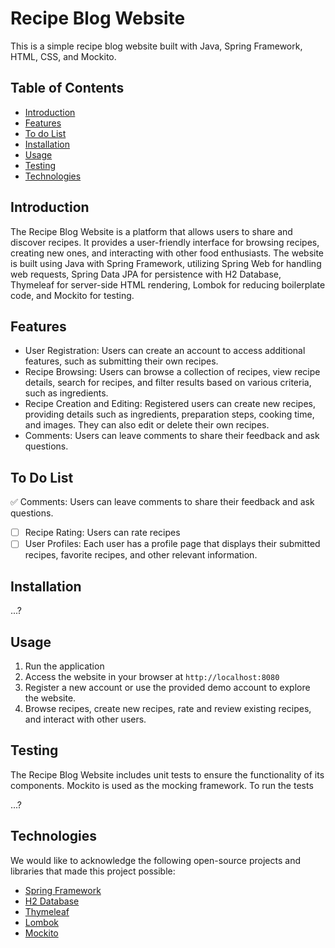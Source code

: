 # Recipe Blog Website

This is a simple recipe blog website built with Java, Spring Framework, HTML, CSS, and Mockito.

## Table of Contents

- [Introduction](#introduction)
- [Features](#features)
- [To do List](#To)
- [Installation](#installation)
- [Usage](#usage)
- [Testing](#testing)
- [Technologies](#technologies)

## Introduction

The Recipe Blog Website is a platform that allows users to share and discover recipes. It provides a user-friendly interface for browsing recipes, creating new ones, and interacting with other food enthusiasts. The website is built using Java with Spring Framework, utilizing Spring Web for handling web requests, Spring Data JPA for persistence with H2 Database, Thymeleaf for server-side HTML rendering, Lombok for reducing boilerplate code, and Mockito for testing.

## Features

- User Registration: Users can create an account to access additional features, such as submitting their own recipes.
- Recipe Browsing: Users can browse a collection of recipes, view recipe details, search for recipes, and filter results based on various criteria, such as ingredients.
- Recipe Creation and Editing: Registered users can create new recipes, providing details such as ingredients, preparation steps, cooking time, and images. They can also edit or delete their own recipes.
- Comments: Users can leave comments to share their feedback and ask questions.


## To Do List

✅ Comments: Users can leave comments to share their feedback and ask questions.
- [ ] Recipe Rating: Users can rate recipes
- [ ] User Profiles: Each user has a profile page that displays their submitted recipes, favorite recipes, and other relevant information.

## Installation

...?

## Usage

1. Run the application 
2. Access the website in your browser at `http://localhost:8080`
3. Register a new account or use the provided demo account to explore the website.
4. Browse recipes, create new recipes, rate and review existing recipes, and interact with other users.


## Testing

The Recipe Blog Website includes unit tests to ensure the functionality of its components. Mockito is used as the mocking framework. To run the tests 

...?


## Technologies

We would like to acknowledge the following open-source projects and libraries that made this project possible:

- [Spring Framework](https://spring.io/)
- [H2 Database](https://www.h2database.com/)
- [Thymeleaf](https://www.thymeleaf.org/)
- [Lombok](https://projectlombok.org/)
- [Mockito](https://site.mockito.org/)
